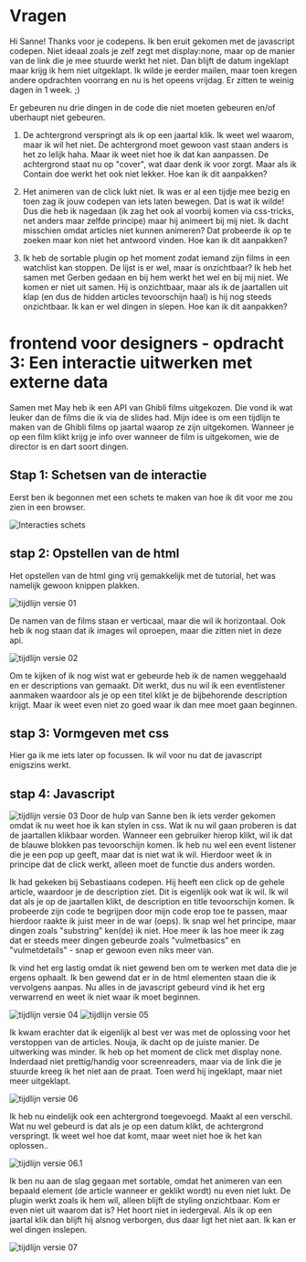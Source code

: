 # Vragen

Hi Sanne! Thanks voor je codepens. Ik ben eruit gekomen met de javascript codepen. Niet ideaal zoals je zelf zegt met display:none, maar op de manier van de link die je mee stuurde werkt het niet. Dan blijft de datum ingeklapt maar krijg ik hem niet uitgeklapt. Ik wilde je eerder mailen, maar toen kregen andere opdrachten voorrang en nu is het opeens vrijdag. Er zitten te weinig dagen in 1 week. ;) 

Er gebeuren nu drie dingen in de code die niet moeten gebeuren en/of uberhaupt niet gebeuren. 

1. De achtergrond verspringt als ik op een jaartal klik. Ik weet wel waarom, maar ik wil het niet. De achtergrond moet gewoon vast staan anders is het zo lelijk haha. Maar ik weet niet hoe ik dat kan aanpassen. De achtergrond staat nu op "cover", wat daar denk ik voor zorgt. Maar als ik Contain doe werkt het ook niet lekker. Hoe kan ik dit aanpakken?

2. Het animeren van de click lukt niet. Ik was er al een tijdje mee bezig en toen zag ik jouw codepen van iets laten bewegen. Dat is wat ik wilde! Dus die heb ik nagedaan (ik zag het ook al voorbij komen via css-tricks, net anders maar zelfde principe) maar hij animeert bij mij niet. Ik dacht misschien omdat articles niet kunnen animeren? Dat probeerde ik op te zoeken maar kon niet het antwoord vinden. Hoe kan ik dit aanpakken?

3. Ik heb de sortable plugin op het moment zodat iemand zijn films in een watchlist kan stoppen. De lijst is er wel, maar is onzichtbaar? Ik heb het samen met Gerben gedaan en bij hem werkt het wel en bij mij niet. We komen er niet uit samen. Hij is onzichtbaar, maar als ik de jaartallen uit klap (en dus de hidden articles tevoorschijn haal) is hij nog steeds onzichtbaar. Ik kan er wel dingen in slepen. Hoe kan ik dit aanpakken?


# frontend voor designers - opdracht 3: Een interactie uitwerken met externe data

Samen met May heb ik een API van Ghibli films uitgekozen. Die vond ik wat leuker dan de films die ik via de slides had. Mijn idee is om een tijdlijn te maken van de Ghibli films op jaartal waarop ze zijn uitgekomen. Wanneer je op een film klikt krijg je info over wanneer de film is uitgekomen, wie de director is en dart soort dingen.

## Stap 1: Schetsen van de interactie

Eerst ben ik begonnen met een schets te maken van hoe ik dit voor me zou zien in een browser.

![Interacties schets](img/stap01.jpg "Interactie schets")


## stap 2: Opstellen van de html

Het opstellen van de html ging vrij gemakkelijk met de tutorial, het was namelijk gewoon knippen plakken.

![tijdlijn versie 01](img/stap02.jpg "namen verticaal")

De namen van de films staan er verticaal, maar die wil ik horizontaal.
Ook heb ik nog staan dat ik images wil oproepen, maar die zitten niet in deze api.

![tijdlijn versie 02](img/stap03.jpg "description verticaal")

Om te kijken of ik nog wist wat er gebeurde heb ik de namen weggehaald en er descriptions van gemaakt. Dit werkt, dus nu wil ik een eventlistener aanmaken waardoor als je op een titel klikt je de bijbehorende description krijgt. Maar ik weet even niet zo goed waar ik dan mee moet gaan beginnen.



## stap 3: Vormgeven met css
Hier ga ik me iets later op focussen. Ik wil voor nu dat de javascript enigszins werkt.
 

## stap 4: Javascript
![tijdlijn versie 03](img/stap04.jpg "article blocks")
Door de hulp van Sanne ben ik iets verder gekomen omdat ik nu weet hoe ik kan stylen in css. Wat ik nu wil gaan proberen is dat de jaartallen klikbaar worden. Wanneer een gebruiker hierop klikt, wil ik dat de blauwe blokken pas tevoorschijn komen. Ik heb nu wel een event listener die je een pop up geeft, maar dat is niet wat ik wil. Hierdoor weet ik in principe dat de click werkt, alleen moet de functie dus anders worden.

Ik had gekeken bij Sebastiaans codepen. Hij heeft een click op de gehele article, waardoor je de description ziet. Dit is eigenlijk ook wat ik wil. Ik wil dat als je op de jaartallen klikt, de description en title tevoorschijn komen. Ik probeerde zijn code te begrijpen door mijn code erop toe te passen, maar hierdoor raakte ik juist meer in de war (oeps). Ik snap wel het principe, maar dingen zoals "substring" ken(de) ik niet. Hoe meer ik las hoe meer ik zag dat er steeds meer dingen gebeurde zoals "vulmetbasics" en "vulmetdetails" - snap er gewoon even niks meer van.

Ik vind het erg lastig omdat ik niet gewend ben om te werken met data die je ergens ophaalt. Ik ben gewend dat er in de html elementen staan die ik vervolgens aanpas. Nu alles in de javascript gebeurd vind ik het erg verwarrend en weet ik niet waar ik moet beginnen.

![tijdlijn versie 04](img/stap05.jpg "clickable dates")
![tijdlijn versie 05](img/stap06.jpg "clickable dates")

 Ik kwam erachter dat ik eigenlijk al best ver was met de oplossing voor het verstoppen van de articles. Nouja, ik dacht op de juiste manier. De uitwerking was minder. Ik heb op het moment de click met display none. Inderdaad niet prettig/handig voor screenreaders, maar via de link die je stuurde kreeg ik het niet aan de praat. Toen werd hij ingeklapt, maar niet meer uitgeklapt.

![tijdlijn versie 06](img/stap07.jpg "clickable dates versie 2")

Ik heb nu eindelijk ook een achtergrond toegevoegd. Maakt al een verschil. Wat nu wel gebeurd is dat als je op een datum klikt, de achtergrond verspringt. Ik weet wel hoe dat komt, maar weet niet hoe ik het kan oplossen..

![tijdlijn versie 06.1](img/stap08.jpg "clickable dates versie 3")

Ik ben nu aan de slag gegaan met sortable, omdat het animeren van een bepaald element (de article wanneer er geklikt wordt) nu even niet lukt. De plugin werkt zoals ik hem wil, alleen blijft de styling onzichtbaar. Kom er even niet uit waarom dat is? Het hoort niet in iedergeval. Als ik op een jaartal klik dan blijft hij alsnog verborgen, dus daar ligt het niet aan. Ik kan er wel dingen inslepen.

![tijdlijn versie 07](img/stap09.jpg "sortable")

